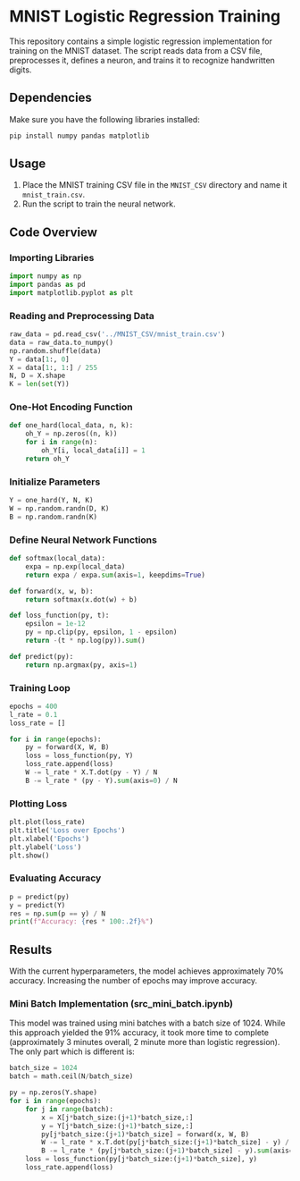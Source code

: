 # MNIST Logistic Regression Training

This repository contains a simple logistic regression implementation for training on the MNIST dataset. The script reads data from a CSV file, preprocesses it, defines a neuron, and trains it to recognize handwritten digits.

## Dependencies

Make sure you have the following libraries installed:

```bash
pip install numpy pandas matplotlib
```

## Usage

1. Place the MNIST training CSV file in the `MNIST_CSV` directory and name it `mnist_train.csv`.
2. Run the script to train the neural network.

## Code Overview

### Importing Libraries

```python
import numpy as np
import pandas as pd
import matplotlib.pyplot as plt
```

### Reading and Preprocessing Data

```python
raw_data = pd.read_csv('../MNIST_CSV/mnist_train.csv')
data = raw_data.to_numpy()
np.random.shuffle(data)
Y = data[1:, 0]
X = data[1:, 1:] / 255
N, D = X.shape
K = len(set(Y))
```

### One-Hot Encoding Function

```python
def one_hard(local_data, n, k):
    oh_Y = np.zeros((n, k))
    for i in range(n):
        oh_Y[i, local_data[i]] = 1
    return oh_Y
```

### Initialize Parameters

```python
Y = one_hard(Y, N, K)
W = np.random.randn(D, K)
B = np.random.randn(K)
```

### Define Neural Network Functions

```python
def softmax(local_data):
    expa = np.exp(local_data)
    return expa / expa.sum(axis=1, keepdims=True)

def forward(x, w, b):
    return softmax(x.dot(w) + b)

def loss_function(py, t):
    epsilon = 1e-12
    py = np.clip(py, epsilon, 1 - epsilon)
    return -(t * np.log(py)).sum()

def predict(py):
    return np.argmax(py, axis=1)
```

### Training Loop

```python
epochs = 400
l_rate = 0.1
loss_rate = []

for i in range(epochs):
    py = forward(X, W, B)
    loss = loss_function(py, Y)
    loss_rate.append(loss)
    W -= l_rate * X.T.dot(py - Y) / N
    B -= l_rate * (py - Y).sum(axis=0) / N
```

### Plotting Loss

```python
plt.plot(loss_rate)
plt.title('Loss over Epochs')
plt.xlabel('Epochs')
plt.ylabel('Loss')
plt.show()
```

### Evaluating Accuracy

```python
p = predict(py)
y = predict(Y)
res = np.sum(p == y) / N
print(f"Accuracy: {res * 100:.2f}%")
```

## Results

With the current hyperparameters, the model achieves approximately 70% accuracy. Increasing the number of epochs may improve accuracy.

### Mini Batch Implementation (src_mini_batch.ipynb)

This model was trained using mini batches with a batch size of 1024. While this approach yielded the 91% accuracy, it took more time to complete (approximately 3 minutes overall, 2 minute more than logistic regression).
The only part which is different is:

```python
batch_size = 1024
batch = math.ceil(N/batch_size)

py = np.zeros(Y.shape)
for i in range(epochs):
    for j in range(batch):
        x = X[j*batch_size:(j+1)*batch_size,:]
        y = Y[j*batch_size:(j+1)*batch_size,:]
        py[j*batch_size:(j+1)*batch_size] = forward(x, W, B)
        W -= l_rate * x.T.dot(py[j*batch_size:(j+1)*batch_size] - y) / len(x)
        B -= l_rate * (py[j*batch_size:(j+1)*batch_size] - y).sum(axis=0) / len(x)
    loss = loss_function(py[j*batch_size:(j+1)*batch_size], y)
    loss_rate.append(loss)
```

